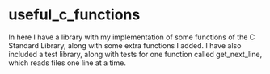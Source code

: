 # useful_c_functions

In here I have a library with my implementation of some functions of the C Standard Library, along with some extra functions I added.
I have also included a test library, along with tests for one function called get_next_line, which reads files one line at a time.
